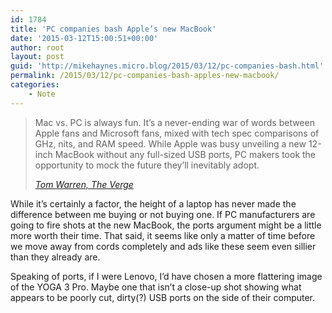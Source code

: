 ```yaml
---
id: 1784
title: 'PC companies bash Apple’s new MacBook'
date: '2015-03-12T15:00:51+00:00'
author: root
layout: post
guid: 'http://mikehaynes.micro.blog/2015/03/12/pc-companies-bash.html'
permalink: /2015/03/12/pc-companies-bash-apples-new-macbook/
categories:
    - Note
---
```


> Mac vs. PC is always fun. It’s a never-ending war of words between Apple fans and Microsoft fans, mixed with tech spec comparisons of GHz, nits, and RAM speed. While Apple was busy unveiling a new 12-inch MacBook without any full-sized USB ports, PC makers took the opportunity to mock the future they’ll inevitably adopt.
> 
> <cite>[Tom Warren, The Verge](http://www.theverge.com/2015/3/12/8198739/mac-vs-pc-new-macbook-pc-maker-fight)</cite>

While it’s certainly a factor, the height of a laptop has never made the difference between me buying or not buying one. If PC manufacturers are going to fire shots at the new MacBook, the ports argument might be a little more worth their time. That said, it seems like only a matter of time before we move away from cords completely and ads like these seem even sillier than they already are.

Speaking of ports, if I were Lenovo, I’d have chosen a more flattering image of the YOGA 3 Pro. Maybe one that isn’t a close-up shot showing what appears to be poorly cut, dirty(?) USB ports on the side of their computer.